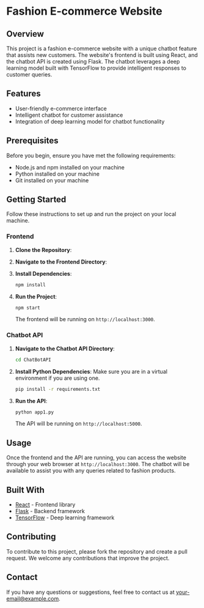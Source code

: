 # Fashion E-commerce Website

## Overview

This project is a fashion e-commerce website with a unique chatbot feature that assists new customers. The website's frontend is built using React, and the chatbot API is created using Flask. The chatbot leverages a deep learning model built with TensorFlow to provide intelligent responses to customer queries.

## Features

- User-friendly e-commerce interface
- Intelligent chatbot for customer assistance
- Integration of deep learning model for chatbot functionality

## Prerequisites

Before you begin, ensure you have met the following requirements:

- Node.js and npm installed on your machine
- Python installed on your machine
- Git installed on your machine

## Getting Started

Follow these instructions to set up and run the project on your local machine.

### Frontend

1. **Clone the Repository**:
    
2. **Navigate to the Frontend Directory**:
    
3. **Install Dependencies**:
    ```sh
    npm install
    ```
4. **Run the Project**:
    ```sh
    npm start
    ```
    The frontend will be running on `http://localhost:3000`.

### Chatbot API

1. **Navigate to the Chatbot API Directory**:
    ```sh
    cd ChatBotAPI
    ```
2. **Install Python Dependencies**:
    Make sure you are in a virtual environment if you are using one.
    ```sh
    pip install -r requirements.txt
    ```
3. **Run the API**:
    ```sh
    python app1.py
    ```
    The API will be running on `http://localhost:5000`.

## Usage

Once the frontend and the API are running, you can access the website through your web browser at `http://localhost:3000`. The chatbot will be available to assist you with any queries related to fashion products.

## Built With

- [React](https://reactjs.org/) - Frontend library
- [Flask](https://flask.palletsprojects.com/) - Backend framework
- [TensorFlow](https://www.tensorflow.org/) - Deep learning framework

## Contributing

To contribute to this project, please fork the repository and create a pull request. We welcome any contributions that improve the project.



## Contact

If you have any questions or suggestions, feel free to contact us at [your-email@example.com](mailto:ayushjay632@gmail.com).

